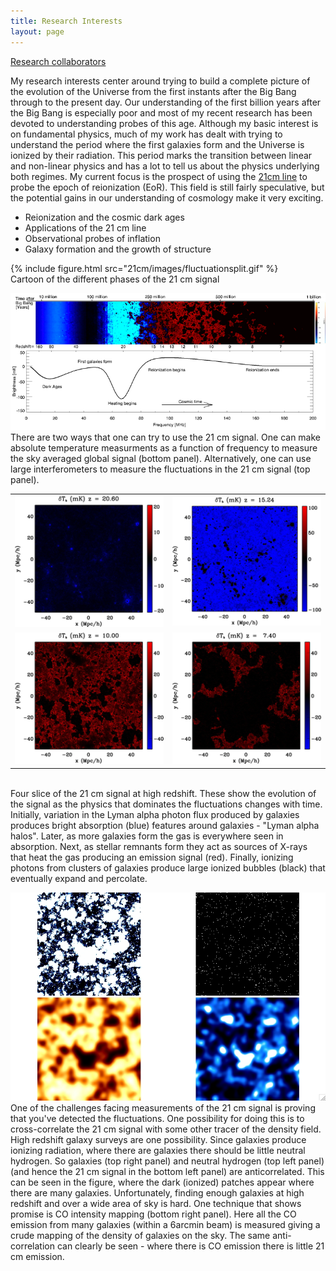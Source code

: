 ```yaml
---
title: Research Interests
layout: page
---
```

[Research collaborators](collaborators.htm)

My research interests center around trying to build a complete picture of the evolution of the Universe from the first instants after the Big Bang through to the present day.  Our understanding of the first billion years after the Big Bang is especially poor and most of my recent research has been devoted to understanding probes of this age.  Although my basic interest is on fundamental physics, much of my work has dealt with trying to understand the period where the first galaxies form and the Universe is ionized by their radiation.  This period marks the transition between linear and non-linear physics and has a lot to tell us about the physics underlying both regimes.  My current focus is the prospect of using the [21cm line](21cm/twentyone.htm) to probe the epoch of reionization (EoR).  This field is still fairly speculative, but the potential gains in our understanding of cosmology make it very exciting.

<ul>
<li>Reionization and the cosmic dark ages
<li>Applications of the 21 cm line
<li>Observational probes of inflation
<li>Galaxy formation and the growth of structure
</ul>

{% include figure.html src="21cm/images/fluctuationsplit.gif" %}
<br>Cartoon of the different phases of the 21 cm signal</p>

<p><img width=640 src="21cm/images/full_plot1.png"><br>There are two ways that one can try to use the 21 cm signal.  One can make absolute temperature measurments as a function of frequency to measure the sky averaged global signal (bottom panel).  Alternatively, one can use large interferometers to measure the fluctuations in the 21 cm signal (top panel).</p>

<p>
<table><tr><td>
<img width=320 src="21cm/images/medium-fg10a_online.gif"></td><td><img width=320 src="21cm/images/medium-fg10b_online.gif"></td></tr>
<tr><td><img width=320 src="21cm/images/medium-fg10c_online.gif"></td><td><img width=320 src="21cm/images/medium-fg10d_online.gif"></td></tr>
  </table><br>Four slice of the 21 cm signal at high redshift.  These show the evolution of the signal as the physics that dominates the fluctuations changes with time.  Initially, variation in the Lyman alpha photon flux produced by galaxies produces bright absorption (blue) features around galaxies - "Lyman alpha halos". Later, as more galaxies form the gas is everywhere seen in absorption.  Next, as stellar remnants form they act as sources of X-rays that heat the gas producing an emission signal (red).  Finally, ionizing photons from clusters of galaxies produce large ionized bubbles (black) that eventually expand and percolate.  </p>

<p><img width=640 src="21cm/images/21cm_co_ion_gal_b.jpg"><br>One of the challenges facing measurements of the 21 cm signal is proving that you've detected the fluctuations.  One possibility for doing this is to cross-correlate the 21 cm signal with some other tracer of the density field.  High redshift galaxy surveys are one possibility.  Since galaxies produce ionizing radiation, where there are galaxies there should be little neutral hydrogen.  So galaxies (top right panel) and neutral hydrogen (top left panel) (and hence the 21 cm signal in the bottom left panel) are anticorrelated.  This can be seen in the figure, where the dark (ionized) patches appear where there are many galaxies.  Unfortunately, finding enough galaxies at high redshift and over a wide area of sky is hard.  One technique that shows promise is CO intensity mapping (bottom right panel).  Here all the CO emission from many galaxies (within a 6arcmin beam) is measured giving a crude mapping of the density of galaxies on the sky.  The same anti-correlation can clearly be seen - where there is CO emission there is little 21 cm emission.</p>
  
<!--

<h2><a name="21cm">Applications of the 21 cm line</h2>
<p> Low-frequency radio observations of the redshifted 21 cm line of neutral hydrogen have the potential to open a new window onto the early Unvierse.

</p>



<p>
<ul>
<li><a href="#21cm">21 cm cosmology and astrophysics</a></li>
<li><a href="#reionization">Reionization, galaxy formation, and the growth of structure</a></li>
<li><a href="#inflation">Observational signatures of inflation</a></li>
</ul>
</p>


<hr>
<h2><a name="21cm">21 cm cosmology and astrophysics</h2>


<h4>21 cm astrophysics</h4>
<p>Lyman alpha, X-ray, global signal, reionization, global signal</p>

<h4>21 cm cosmology</h4>
<p>neutrino mass, dark matter</p>

<hr>
<h2><a name="#reionization">Reionization, galaxy formation, and the growth of structure</h2>
<p>Observational constraints, Galaxy feedback  </p>

<hr>
<h2><a name="#inflation">Observational signatures of inflation</h2>
<p>Gravitational Waves, Isocurvature, Running</p>

